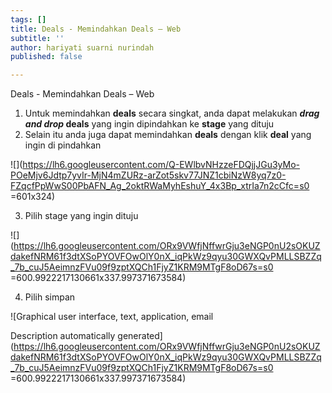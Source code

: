 ```yaml
---
tags: []
title: Deals - Memindahkan Deals – Web
subtitle: ''
author: hariyati suarni nurindah
published: false

---
```

Deals - Memindahkan Deals – Web

1. Untuk memindahkan **deals** secara singkat, anda dapat melakukan **_drag and drop_ deals** yang ingin dipindahkan ke **stage** yang dituju
2. Selain itu anda juga dapat memindahkan **deals** dengan klik **deal** yang ingin di pindahkan

![](https://lh6.googleusercontent.com/Q-EWlbvNHzzeFDQjjJGu3yMo-POeMjv6Jdtp7yvIr-MjN4mZURz-arZot5skv77JNZ1cbiNzW8yq7z0-FZqcfPpWwS00PbAFN_Ag_2oktRWaMyhEshuY_4x3Bp_xtrIa7n2cCfc=s0 =601x324)

3. Pilih stage yang ingin dituju

![](https://lh6.googleusercontent.com/ORx9VWfjNffwrGju3eNGP0nU2sOKUZdakefNRM61f3dtXSoPYOVFOwOlY0nX_iqPkWz9qyu30GWXQvPMLLSBZZq_7b_cuJ5AeimnzFVu09f9zptXQCh1FjyZ1KRM9MTgF8oD67s=s0 =600.9922217130661x337.997371673584)

4. Pilih simpan

![Graphical user interface, text, application, email

Description automatically generated](https://lh6.googleusercontent.com/ORx9VWfjNffwrGju3eNGP0nU2sOKUZdakefNRM61f3dtXSoPYOVFOwOlY0nX_iqPkWz9qyu30GWXQvPMLLSBZZq_7b_cuJ5AeimnzFVu09f9zptXQCh1FjyZ1KRM9MTgF8oD67s=s0 =600.9922217130661x337.997371673584)